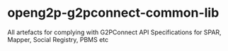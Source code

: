 # openg2p-g2pconnect-common-lib
All artefacts for complying with G2PConnect API Specifications for SPAR, Mapper, Social Registry, PBMS etc
